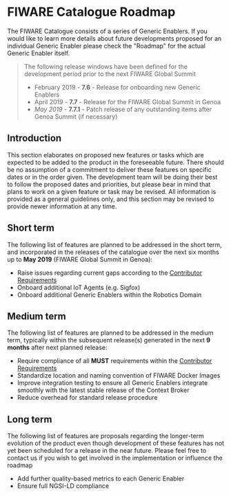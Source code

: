 # FIWARE Catalogue Roadmap

The FIWARE Catalogue consists of a series of Generic Enablers. If you would like
to learn more details about future developments proposed for an individual
Generic Enabler please check the "Roadmap" for the actual Generic Enabler
itself.

> The following release windows have been defined for the development period
> prior to the next FIWARE Global Summit
> 
> -   February 2019 - **7.6** - Release for onboarding new Generic Enablers
> -   April 2019 - **7.7** - Release for the FIWARE Global Summit in Genoa
> -   _May 2019_ - **7.7.1** - Patch release of any outstanding items after Genoa
>    Summit (if necessary)

## Introduction

This section elaborates on proposed new features or tasks which are expected to
be added to the product in the foreseeable future. There should be no assumption
of a commitment to deliver these features on specific dates or in the order
given. The development team will be doing their best to follow the proposed
dates and priorities, but please bear in mind that plans to work on a given
feature or task may be revised. All information is provided as a general
guidelines only, and this section may be revised to provide newer information at
any time.

## Short term

The following list of features are planned to be addressed in the short term,
and incorporated in the releases of the catalogue over the next six months up to
**May 2019** (FIWARE Global Summit in Genoa):

-   Raise issues regarding current gaps according to the
    [Contributor Requirements](https://fiware-requirements.rtfd.io)
-   Onboard additional IoT Agents (e.g. Sigfox)
-   Onboard additional Generic Enablers within the Robotics Domain


## Medium term

The following list of features are planned to be addressed in the medium term,
typically within the subsequent release(s) generated in the next **9 months**
after next planned release:

-   Require compliance of all **MUST** requirements within the
    [Contributor Requirements](https://fiware-requirements.rtfd.io)
-   Standardize location and naming convention of FIWARE Docker Images
-   Improve integration testing to ensure all Generic Enablers integrate
    smoothly with the latest stable release of the Context Broker
-   Reduce overhead for standard release procedure

## Long term

The following list of features are proposals regarding the longer-term evolution
of the product even though development of these features has not yet been
scheduled for a release in the near future. Please feel free to contact us if
you wish to get involved in the implementation or influence the roadmap

-   Add further quality-based metrics to each Generic Enabler
-   Ensure full NGSI-LD compliance
